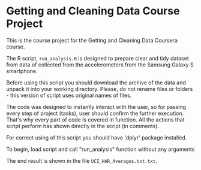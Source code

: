 # Getting and Cleaning Data Course Project

This is the course project for the Getting and Cleaning Data Coursera course.

The R script, `run_analysis.R` is designed to prepare clear and tidy dataset from data of collected from the accelerometers from the Samsung Galaxy S smartphone.

Before using this script you should download the archive of the data and unpack it into your working directory. Please, do not rename files or folders - this version of script uses original names of files.

The code was designed to instantly interact with the user, so for passing every step of project (tasks), user should confirm the further execution. That's why every part of code is covered in function. All the actions that script perform has shown directly in the script (in comments).

For correct using of this script you should have 'dplyr' package
installed.

To begin, load script and call "run_analysis" function without any arguments

The end result is shown in the file `UCI_HAR_Averages.txt.txt`.
